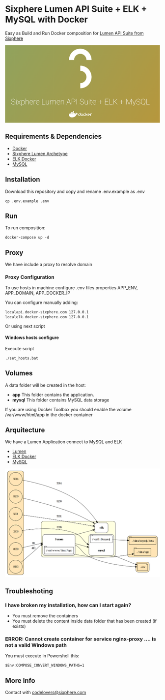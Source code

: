 # Sixphere Lumen API Suite + ELK + MySQL with Docker

Easy as Build and Run Docker composition for [Lumen API Suite from Sixphere](https://bitbucket.org/sixphere-team/lumen-api-suite)

![Docker](assets/img/overview.png?raw=true)

## Requirements & Dependencies

* [Docker](https://www.docker.com)
* [Sixphere Lumen Archetype](https://bitbucket.org/sixphere-team/lumen-api-suite)
* [ELK Docker](https://hub.docker.com/r/sebp/elk/)
* [MySQL](https://hub.docker.com/_/mysql/)

## Installation

Download this repository and copy and rename .env.example as .env
```
cp .env.example .env
```

## Run

To run composition:
```
docker-compose up -d
```

## Proxy

We have include a proxy to resolve domain

### Proxy Configuration
To use hosts in machine configure .env files properties APP_ENV, APP_DOMAIN, APP_DOCKER_IP

You can configure manually adding:
```
localapi.docker-sixphere.com 127.0.0.1
localelk.docker-sixphere.com 127.0.0.1
```

Or using next script

#### Windows hosts configure

Execute script
```
./set_hosts.bat
```

## Volumes

A data folder will be created in the host:

* **app** This folder contains the application.
* **mysql** This folder contains MySQL data storage

If you are using Docker Toolbox you should enable the volume /var/www/html/app in the docker container

## Arquitecture

We have a Lumen Application connect to MySQL and ELK

* [Lumen](https://bitbucket.org/sixphere-team/lumen-api-suite)
* [ELK Docker](https://hub.docker.com/r/sebp/elk/)
* [MySQL](https://hub.docker.com/_/mysql/)

![Arquitecture](assets/img/arquitecture.png?raw=true)

## Troubleshoting

### I have broken my installation, how can I start again?

* You must remove the containers
* You must delete the content inside data folder that has been created (if exists)

### ERROR: Cannot create container for service nginx-proxy .... is not a valid Windows path

You must execute in Powershell this:

```
$Env:COMPOSE_CONVERT_WINDOWS_PATHS=1
```

## More Info
Contact with [codelovers@sixphere.com](mailto:codelovers@sixphere.com)
